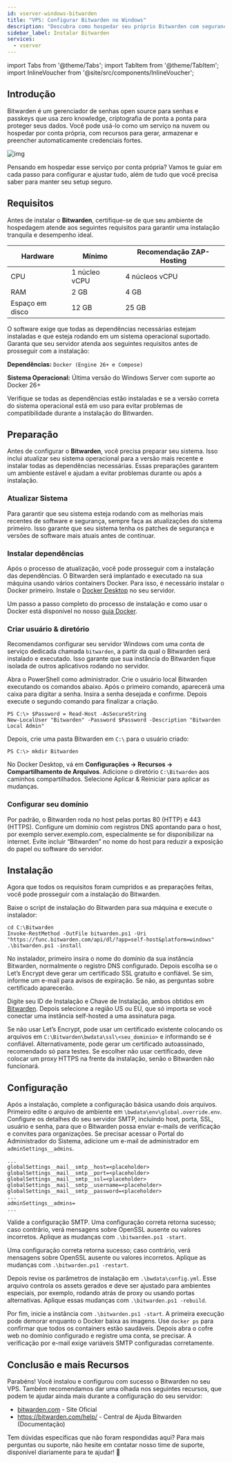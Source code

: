 ```yaml
---
id: vserver-windows-bitwarden
title: "VPS: Configurar Bitwarden no Windows"
description: "Descubra como hospedar seu próprio Bitwarden com segurança para gerenciar senhas com criptografia de ponta a ponta e recursos avançados de credenciais → Saiba mais agora"
sidebar_label: Instalar Bitwarden
services:
  - vserver
---
```


import Tabs from '@theme/Tabs';
import TabItem from '@theme/TabItem';
import InlineVoucher from '@site/src/components/InlineVoucher';

## Introdução

Bitwarden é um gerenciador de senhas open source para senhas e passkeys que usa zero knowledge, criptografia de ponta a ponta para proteger seus dados. Você pode usá-lo como um serviço na nuvem ou hospedar por conta própria, com recursos para gerar, armazenar e preencher automaticamente credenciais fortes.

![img](https://screensaver01.zap-hosting.com/index.php/s/RwKmstAct5kNQwB/preview)

Pensando em hospedar esse serviço por conta própria? Vamos te guiar em cada passo para configurar e ajustar tudo, além de tudo que você precisa saber para manter seu setup seguro.

<InlineVoucher />



## Requisitos

Antes de instalar o **Bitwarden**, certifique-se de que seu ambiente de hospedagem atende aos seguintes requisitos para garantir uma instalação tranquila e desempenho ideal.

| Hardware   | Mínimo      | Recomendação ZAP-Hosting |
| ---------- | ------------ | ------------------------ |
| CPU        | 1 núcleo vCPU | 4 núcleos vCPU           |
| RAM        | 2 GB         | 4 GB                     |
| Espaço em disco | 12 GB    | 25 GB                    |

O software exige que todas as dependências necessárias estejam instaladas e que esteja rodando em um sistema operacional suportado. Garanta que seu servidor atenda aos seguintes requisitos antes de prosseguir com a instalação:

**Dependências:** `Docker (Engine 26+ e Compose)`

**Sistema Operacional:** Última versão do Windows Server com suporte ao Docker 26+

Verifique se todas as dependências estão instaladas e se a versão correta do sistema operacional está em uso para evitar problemas de compatibilidade durante a instalação do Bitwarden.



## Preparação

Antes de configurar o **Bitwarden**, você precisa preparar seu sistema. Isso inclui atualizar seu sistema operacional para a versão mais recente e instalar todas as dependências necessárias. Essas preparações garantem um ambiente estável e ajudam a evitar problemas durante ou após a instalação.


### Atualizar Sistema
Para garantir que seu sistema esteja rodando com as melhorias mais recentes de software e segurança, sempre faça as atualizações do sistema primeiro. Isso garante que seu sistema tenha os patches de segurança e versões de software mais atuais antes de continuar.

### Instalar dependências
Após o processo de atualização, você pode prosseguir com a instalação das dependências. O Bitwarden será implantado e executado na sua máquina usando vários containers Docker. Para isso, é necessário instalar o Docker primeiro. Instale o [Docker Desktop](https://docs.docker.com/desktop/setup/install/windows-install/) no seu servidor.

Um passo a passo completo do processo de instalação e como usar o Docker está disponível no nosso [guia Docker](vserver-windows-docker.md).



### Criar usuário & diretório

Recomendamos configurar seu servidor Windows com uma conta de serviço dedicada chamada `bitwarden`, a partir da qual o Bitwarden será instalado e executado. Isso garante que sua instância do Bitwarden fique isolada de outros aplicativos rodando no servidor.

Abra o PowerShell como administrador. Crie o usuário local Bitwarden executando os comandos abaixo. Após o primeiro comando, aparecerá uma caixa para digitar a senha. Insira a senha desejada e confirme. Depois execute o segundo comando para finalizar a criação.

```
PS C:\> $Password = Read-Host -AsSecureString
New-LocalUser "Bitwarden" -Password $Password -Description "Bitwarden Local Admin"
```

Depois, crie uma pasta Bitwarden em `C:\` para o usuário criado:

```
PS C:\> mkdir Bitwarden
```

No Docker Desktop, vá em **Configurações → Recursos → Compartilhamento de Arquivos**. Adicione o diretório `C:\Bitwarden` aos caminhos compartilhados. Selecione Aplicar & Reiniciar para aplicar as mudanças.



### Configurar seu domínio

Por padrão, o Bitwarden roda no host pelas portas 80 (HTTP) e 443 (HTTPS). Configure um domínio com registros DNS apontando para o host, por exemplo server.exemplo.com, especialmente se for disponibilizar na internet. Evite incluir “Bitwarden” no nome do host para reduzir a exposição do papel ou software do servidor.




## Instalação
Agora que todos os requisitos foram cumpridos e as preparações feitas, você pode prosseguir com a instalação do Bitwarden.

Baixe o script de instalação do Bitwarden para sua máquina e execute o instalador:

```
cd C:\Bitwarden
Invoke-RestMethod -OutFile bitwarden.ps1 -Uri "https://func.bitwarden.com/api/dl/?app=self-host&platform=windows"
.\bitwarden.ps1 -install
```

No instalador, primeiro insira o nome do domínio da sua instância Bitwarden, normalmente o registro DNS configurado. Depois escolha se o Let’s Encrypt deve gerar um certificado SSL gratuito e confiável. Se sim, informe um e-mail para avisos de expiração. Se não, as perguntas sobre certificado aparecerão.

Digite seu ID de Instalação e Chave de Instalação, ambos obtidos em [Bitwarden](https://bitwarden.com/host). Depois selecione a região US ou EU, que só importa se você conectar uma instância self-hosted a uma assinatura paga.

Se não usar Let’s Encrypt, pode usar um certificado existente colocando os arquivos em `C:\Bitwarden\bwdata\ssl\<seu_dominio>` e informando se é confiável. Alternativamente, pode gerar um certificado autoassinado, recomendado só para testes. Se escolher não usar certificado, deve colocar um proxy HTTPS na frente da instalação, senão o Bitwarden não funcionará.



## Configuração

Após a instalação, complete a configuração básica usando dois arquivos. Primeiro edite o arquivo de ambiente em `\bwdata\env\global.override.env`. Configure os detalhes do seu servidor SMTP, incluindo host, porta, SSL, usuário e senha, para que o Bitwarden possa enviar e-mails de verificação e convites para organizações. Se precisar acessar o Portal do Administrador do Sistema, adicione um e-mail de administrador em `adminSettings__admins`.

```
...
globalSettings__mail__smtp__host=<placeholder>
globalSettings__mail__smtp__port=<placeholder>
globalSettings__mail__smtp__ssl=<placeholder>
globalSettings__mail__smtp__username=<placeholder>
globalSettings__mail__smtp__password=<placeholder>
...
adminSettings__admins=
...
```

Valide a configuração SMTP. Uma configuração correta retorna sucesso; caso contrário, verá mensagens sobre OpenSSL ausente ou valores incorretos. Aplique as mudanças com `.\bitwarden.ps1 -start`.

Uma configuração correta retorna sucesso; caso contrário, verá mensagens sobre OpenSSL ausente ou valores incorretos. Aplique as mudanças com `.\bitwarden.ps1 -restart`.

Depois revise os parâmetros de instalação em `.\bwdata\config.yml`. Esse arquivo controla os assets gerados e deve ser ajustado para ambientes especiais, por exemplo, rodando atrás de proxy ou usando portas alternativas. Aplique essas mudanças com `.\bitwarden.ps1 -rebuild`.

Por fim, inicie a instância com `.\bitwarden.ps1 -start`. A primeira execução pode demorar enquanto o Docker baixa as imagens. Use `docker ps` para confirmar que todos os containers estão saudáveis. Depois abra o cofre web no domínio configurado e registre uma conta, se precisar. A verificação por e-mail exige variáveis SMTP configuradas corretamente.

## Conclusão e mais Recursos

Parabéns! Você instalou e configurou com sucesso o Bitwarden no seu VPS. Também recomendamos dar uma olhada nos seguintes recursos, que podem te ajudar ainda mais durante a configuração do seu servidor:

- [bitwarden.com](https://bitwarden.com/) - Site Oficial
- https://bitwarden.com/help/ - Central de Ajuda Bitwarden (Documentação)

Tem dúvidas específicas que não foram respondidas aqui? Para mais perguntas ou suporte, não hesite em contatar nosso time de suporte, disponível diariamente para te ajudar! 🙂